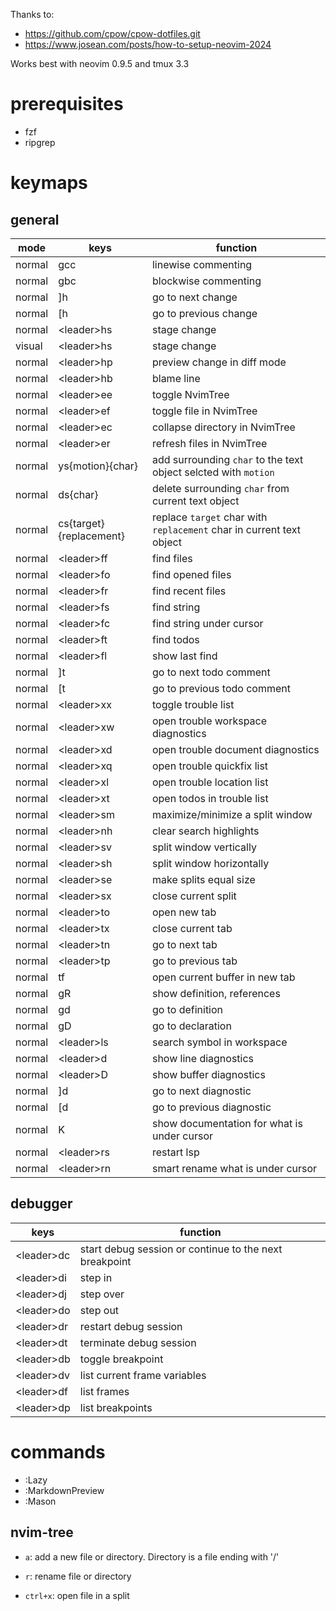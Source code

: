 Thanks to:

* https://github.com/cpow/cpow-dotfiles.git
* https://www.josean.com/posts/how-to-setup-neovim-2024

Works best with neovim 0.9.5 and tmux 3.3

# prerequisites

* fzf
* ripgrep

# keymaps

## general

|mode  |keys|function|
|------|----|--------|
|normal|gcc |linewise commenting|
|normal|gbc |blockwise commenting|
|normal|]h|go to next change|
|normal|[h|go to previous change|
|normal|\<leader\>hs|stage change|
|visual|\<leader\>hs|stage change|
|normal|\<leader\>hp|preview change in diff mode|
|normal|\<leader\>hb|blame line|
|normal|\<leader\>ee|toggle NvimTree|
|normal|\<leader\>ef|toggle file in NvimTree|
|normal|\<leader\>ec|collapse directory in NvimTree|
|normal|\<leader\>er|refresh files in NvimTree|
|normal|ys{motion}{char}|add surrounding `char` to the text object selcted with `motion`|
|normal|ds{char}|delete surrounding `char` from current text object|
|normal|cs{target}{replacement}|replace `target` char with `replacement` char in current text object|
|normal|\<leader\>ff|find files|
|normal|\<leader\>fo|find opened files|
|normal|\<leader\>fr|find recent files|
|normal|\<leader\>fs|find string|
|normal|\<leader\>fc|find string under cursor|
|normal|\<leader\>ft|find todos|
|normal|\<leader\>fl|show last find|
|normal|]t|go to next todo comment|
|normal|[t|go to previous todo comment|
|normal|\<leader\>xx|toggle trouble list|
|normal|\<leader\>xw|open trouble workspace diagnostics|
|normal|\<leader\>xd|open trouble document diagnostics|
|normal|\<leader\>xq|open trouble quickfix list|
|normal|\<leader\>xl|open trouble location list|
|normal|\<leader\>xt|open todos in trouble list|
|normal|\<leader\>sm|maximize/minimize a split window|
|normal|\<leader\>nh|clear search highlights|
|normal|\<leader\>sv|split window vertically|
|normal|\<leader\>sh|split window horizontally|
|normal|\<leader\>se|make splits equal size|
|normal|\<leader\>sx|close current split|
|normal|\<leader\>to|open new tab|
|normal|\<leader\>tx|close current tab|
|normal|\<leader\>tn|go to next tab|
|normal|\<leader\>tp|go to previous tab|
|normal|<leader>tf|open current buffer in new tab|
|normal|gR|show definition, references|
|normal|gd|go to definition|
|normal|gD|go to declaration|
|normal|\<leader\>ls|search symbol in workspace|
|normal|\<leader\>d|show line diagnostics|
|normal|\<leader\>D|show buffer diagnostics|
|normal|]d|go to next diagnostic|
|normal|[d|go to previous diagnostic|
|normal|K|show documentation for what is under cursor|
|normal|\<leader\>rs|restart lsp|
|normal|\<leader\>rn|smart rename what is under cursor|

## debugger

|keys|function|
|----|--------|
|\<leader\>dc|start debug session or continue to the next breakpoint|
|\<leader\>di|step in|
|\<leader\>dj|step over|
|\<leader\>do|step out|
|\<leader\>dr|restart debug session|
|\<leader\>dt|terminate debug session|
|\<leader\>db|toggle breakpoint|
|\<leader\>dv|list current frame variables|
|\<leader\>df|list frames|
|\<leader\>dp|list breakpoints|


# commands

- :Lazy
- :MarkdownPreview
- :Mason

## nvim-tree

- `a`: add a new file or directory. Directory is a file ending with '/'

- `r`: rename file or directory

- `ctrl+x`: open file in a split
